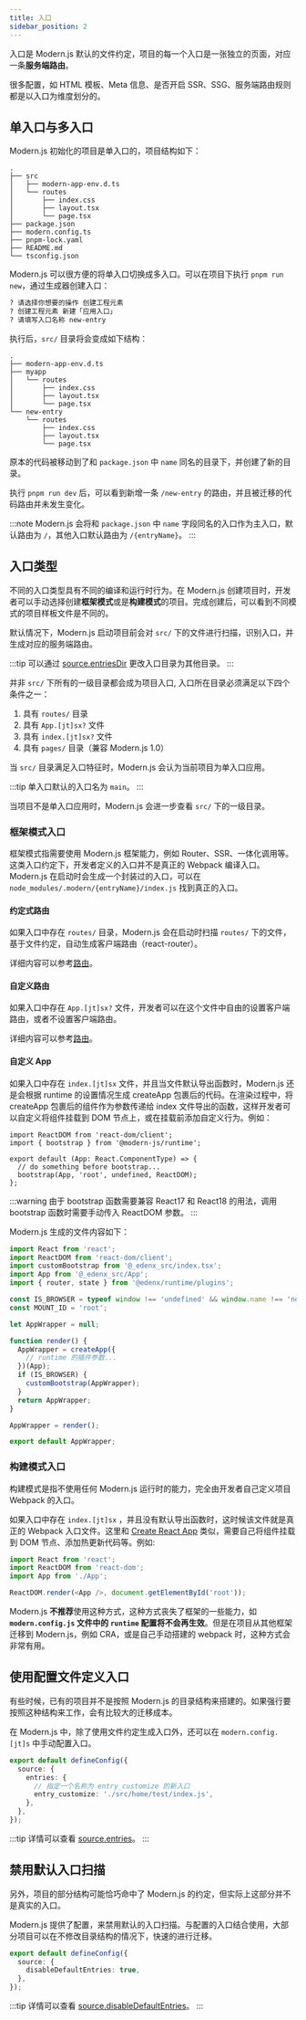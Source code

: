 ```yaml
---
title: 入口
sidebar_position: 2
---
```


入口是 Modern.js 默认的文件约定，项目的每一个入口是一张独立的页面，对应一条**服务端路由**。

很多配置，如 HTML 模板、Meta 信息、是否开启 SSR、SSG、服务端路由规则都是以入口为维度划分的。

## 单入口与多入口

Modern.js 初始化的项目是单入口的，项目结构如下：

```
.
├── src
│   ├── modern-app-env.d.ts
│   └── routes
│       ├── index.css
│       ├── layout.tsx
│       └── page.tsx
├── package.json
├── modern.config.ts
├── pnpm-lock.yaml
├── README.md
└── tsconfig.json
```

Modern.js 可以很方便的将单入口切换成多入口。可以在项目下执行 `pnpm run new`，通过生成器创建入口：

```bash
? 请选择你想要的操作 创建工程元素
? 创建工程元素 新建「应用入口」
? 请填写入口名称 new-entry
```

执行后，`src/` 目录将会变成如下结构：

```
.
├── modern-app-env.d.ts
├── myapp
│   └── routes
│       ├── index.css
│       ├── layout.tsx
│       └── page.tsx
└── new-entry
    └── routes
        ├── index.css
        ├── layout.tsx
        └── page.tsx
```

原本的代码被移动到了和 `package.json` 中 `name` 同名的目录下，并创建了新的目录。

执行 `pnpm run dev` 后，可以看到新增一条 `/new-entry` 的路由，并且被迁移的代码路由并未发生变化。

:::note
Modern.js 会将和 `package.json` 中 `name` 字段同名的入口作为主入口，默认路由为 `/`，其他入口默认路由为 `/{entryName}`。
:::

## 入口类型

不同的入口类型具有不同的编译和运行时行为。在 Modern.js 创建项目时，开发者可以手动选择创建**框架模式**或是**构建模式**的项目。完成创建后，可以看到不同模式的项目样板文件是不同的。

默认情况下，Modern.js 启动项目前会对 `src/` 下的文件进行扫描，识别入口，并生成对应的服务端路由。

:::tip
可以通过 [source.entriesDir](/docs/configure/app/source/entries-dir) 更改入口目录为其他目录。
:::

并非 `src/` 下所有的一级目录都会成为项目入口, 入口所在目录必须满足以下四个条件之一：

1. 具有 `routes/` 目录
2. 具有 `App.[jt]sx?` 文件
3. 具有 `index.[jt]sx?` 文件
4. 具有 `pages/` 目录（兼容 Modern.js 1.0）

当 `src/` 目录满足入口特征时，Modern.js 会认为当前项目为单入口应用。

:::tip
单入口默认的入口名为 `main`。
:::

当项目不是单入口应用时，Modern.js 会进一步查看 `src/` 下的一级目录。

### 框架模式入口

框架模式指需要使用 Modern.js 框架能力，例如 Router、SSR、一体化调用等。这类入口约定下，开发者定义的入口并不是真正的 Webpack 编译入口。Modern.js 在启动时会生成一个封装过的入口，可以在 `node_modules/.modern/{entryName}/index.js` 找到真正的入口。

#### 约定式路由

如果入口中存在 `routes/` 目录，Modern.js 会在启动时扫描 `routes/` 下的文件，基于文件约定，自动生成客户端路由（react-router）。

详细内容可以参考[路由](/docs/guides/basic-features/routes)。

#### 自定义路由

如果入口中存在 `App.[jt]sx?` 文件，开发者可以在这个文件中自由的设置客户端路由，或者不设置客户端路由。

详细内容可以参考[路由](/docs/guides/basic-features/routes)。

#### 自定义 App

如果入口中存在 `index.[jt]sx` 文件，并且当文件默认导出函数时，Modern.js 还是会根据 runtime 的设置情况生成 createApp 包裹后的代码。在渲染过程中，将 createApp 包裹后的组件作为参数传递给 index 文件导出的函数，这样开发者可以自定义将组件挂载到 DOM 节点上，或在挂载前添加自定义行为。例如：

```tsx
import ReactDOM from 'react-dom/client';
import { bootstrap } from '@modern-js/runtime';

export default (App: React.ComponentType) => {
  // do something before bootstrap...
  bootstrap(App, 'root', undefined, ReactDOM);
};
```

:::warning
由于 bootstrap 函数需要兼容 React17 和 React18 的用法，调用 bootstrap 函数时需要手动传入 ReactDOM 参数。
:::

Modern.js 生成的文件内容如下：

```js
import React from 'react';
import ReactDOM from 'react-dom/client';
import customBootstrap from '@_edenx_src/index.tsx';
import App from '@_edenx_src/App';
import { router, state } from '@edenx/runtime/plugins';

const IS_BROWSER = typeof window !== 'undefined' && window.name !== 'nodejs';
const MOUNT_ID = 'root';

let AppWrapper = null;

function render() {
  AppWrapper = createApp({
    // runtime 的插件参数...
  })(App);
  if (IS_BROWSER) {
    customBootstrap(AppWrapper);
  }
  return AppWrapper;
}

AppWrapper = render();

export default AppWrapper;
```

### 构建模式入口

构建模式是指不使用任何 Modern.js 运行时的能力，完全由开发者自己定义项目 Webpack 的入口。

如果入口中存在 `index.[jt]sx` ，并且没有默认导出函数时，这时候该文件就是真正的 Webpack 入口文件。这里和 [Create React App](https://github.com/facebook/create-react-app) 类似，需要自己将组件挂载到 DOM 节点、添加热更新代码等。例如:

```js title=src/index.jsx
import React from 'react';
import ReactDOM from 'react-dom';
import App from './App';

ReactDOM.render(<App />, document.getElementById('root'));
```

Modern.js **不推荐**使用这种方式，这种方式丧失了框架的一些能力，如 **`modern.config.js` 文件中的 `runtime` 配置将不会再生效**。但是在项目从其他框架迁移到 Modern.js，例如 CRA，或是自己手动搭建的 webpack 时，这种方式会非常有用。

## 使用配置文件定义入口

有些时候，已有的项目并不是按照 Modern.js 的目录结构来搭建的。如果强行要按照这种结构来工作，会有比较大的迁移成本。

在 Modern.js 中，除了使用文件约定生成入口外，还可以在 `modern.config.[jt]s` 中手动配置入口。

```ts
export default defineConfig({
  source: {
    entries: {
      // 指定一个名称为 entry_customize 的新入口
      entry_customize: './src/home/test/index.js',
    },
  },
});
```

:::tip
详情可以查看 [source.entries](/docs/configure/app/source/entries)。
:::

## 禁用默认入口扫描

另外，项目的部分结构可能恰巧命中了 Modern.js 的约定，但实际上这部分并不是真实的入口。

Modern.js 提供了配置，来禁用默认的入口扫描。与配置的入口结合使用，大部分项目可以在不修改目录结构的情况下，快速的进行迁移。

```ts
export default defineConfig({
  source: {
    disableDefaultEntries: true,
  },
});
```

:::tip
详情可以查看 [source.disableDefaultEntries](/docs/configure/app/source/disable-default-entries)。
:::
